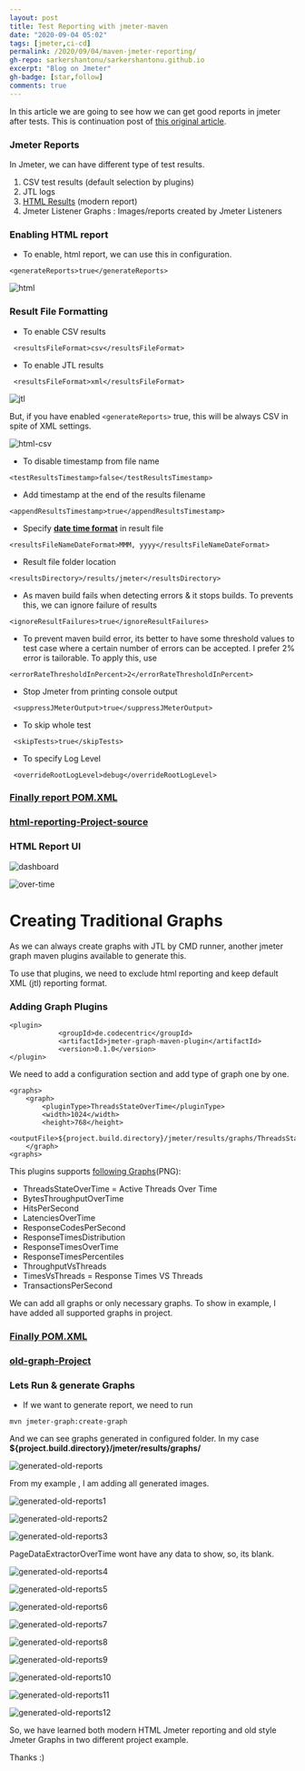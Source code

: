 ```yaml
---
layout: post
title: Test Reporting with jmeter-maven
date: "2020-09-04 05:02"
tags: [jmeter,ci-cd]
permalink: /2020/09/04/maven-jmeter-reporting/
gh-repo: sarkershantonu/sarkershantonu.github.io
excerpt: "Blog on Jmeter"
gh-badge: [star,follow]
comments: true
---
```

In this article we are going to see how we can get good reports in jmeter after tests. This is continuation post of [this original article](https://sarkershantonu.github.io/2020/08/28/maven-jmeter/).

### Jmeter Reports
In Jmeter, we can have different type of test results. 
1. CSV test results (default selection by plugins)
2. JTL logs 
3. [HTML Results](https://jmeter.apache.org/usermanual/generating-dashboard.html) (modern report)
4. Jmeter Listener Graphs : Images/reports created by Jmeter Listeners


### Enabling HTML report
- To enable, html report, we can use this in configuration. 

``` 
<generateReports>true</generateReports>
```

![html](/images/jmeter-maven/html-reports.JPG)

### Result File Formatting 
- To enable CSV results

```
 <resultsFileFormat>csv</resultsFileFormat>
``` 

- To enable JTL results 

```
 <resultsFileFormat>xml</resultsFileFormat>
``` 

![jtl](/images/jmeter-maven/jtl-created.JPG)

But, if you have enabled ```<generateReports>``` true, this will be always CSV in spite of  XML settings. 

![html-csv](/images/jmeter-maven/html-csv-reports.JPG)

- To disable timestamp from file name

```
<testResultsTimestamp>false</testResultsTimestamp>
``` 

- Add timestamp at the end of the results filename

```
<appendResultsTimestamp>true</appendResultsTimestamp>
```

- Specify [**date time format**](http://joda-time.sourceforge.net/apidocs/org/joda/time/format/DateTimeFormat.html) in result file 

```
<resultsFileNameDateFormat>MMM, yyyy</resultsFileNameDateFormat>
```

- Result file folder location 

```
<resultsDirectory>/results/jmeter</resultsDirectory>
```

- As maven build fails when detecting errors  & it stops builds. To prevents this, we can ignore failure of results 

``` 
<ignoreResultFailures>true</ignoreResultFailures>
```

- To prevent maven build error, its better to have some threshold values to test case where a certain number of errors can be accepted. I prefer 2% error is tailorable. To apply this, use 

```
<errorRateThresholdInPercent>2</errorRateThresholdInPercent>
``` 

- Stop Jmeter from printing console output 

```
 <suppressJMeterOutput>true</suppressJMeterOutput> 
```

- To skip whole test 

```
 <skipTests>true</skipTests>
```

- To specify Log Level 

``` 
 <overrideRootLogLevel>debug</overrideRootLogLevel>
```

### [Finally report POM.XML ](https://github.com/sarkershantonu/jmeter-novice-to-advance/blob/master/jmeter-maven-examples/jmeter-enhanced-reporting/pom.xml)

### [html-reporting-Project-source](https://github.com/sarkershantonu/jmeter-novice-to-advance/tree/master/jmeter-maven-examples/jmeter-enhanced-reporting)

### HTML Report UI

![dashboard](/images/jmeter-maven/html-dashboard.JPG)

![over-time](/images/jmeter-maven/html-over-time-charts.JPG)

# Creating Traditional Graphs 
As we can always create graphs with JTL by CMD runner, another jmeter graph maven plugins available to generate this. 

To use that plugins, we need to exclude html reporting and keep default XML (jtl) reporting format. 

### Adding Graph Plugins 

``` 
<plugin>
            <groupId>de.codecentric</groupId>
            <artifactId>jmeter-graph-maven-plugin</artifactId>
            <version>0.1.0</version>
</plugin>
```

We need to add a configuration section and add type of graph one by one. 

``` 
<graphs>
    <graph>
        <pluginType>ThreadsStateOverTime</pluginType>
        <width>1024</width>
        <height>768</height>
        <outputFile>${project.build.directory}/jmeter/results/graphs/ThreadsStateOverTime.png</outputFile>
    </graph>
<graphs>
```

This plugins supports [following Graphs](https://jmeter-plugins.org/wiki/JMeterPluginsCMD/)(PNG): 
- ThreadsStateOverTime = Active Threads Over Time
- BytesThroughputOverTime
- HitsPerSecond
- LatenciesOverTime
- ResponseCodesPerSecond
- ResponseTimesDistribution
- ResponseTimesOverTime
- ResponseTimesPercentiles
- ThroughputVsThreads
- TimesVsThreads = Response Times VS Threads
- TransactionsPerSecond

We can add all graphs or only necessary graphs. To show in example, I have added all supported graphs in project. 

### [Finally POM.XML ](https://github.com/sarkershantonu/jmeter-novice-to-advance/blob/master/jmeter-maven-examples/jmeter-old-graphs/pom.xml)

### [old-graph-Project](https://github.com/sarkershantonu/jmeter-novice-to-advance/tree/master/jmeter-maven-examples/jmeter-old-graphs)

### Lets Run & generate Graphs 
- If we want to generate report, we need to run 

```
mvn jmeter-graph:create-graph
```

And we can see graphs generated in configured folder. In my case **${project.build.directory}/jmeter/results/graphs/**

![generated-old-reports](/images/jmeter-maven/old-reports.JPG)

From my example , I am adding all generated images. 

![generated-old-reports1](/images/jmeter-maven/old/BytesThroughputOverTime.png)

![generated-old-reports2](/images/jmeter-maven/old/HitsPerSecond.png)

![generated-old-reports3](/images/jmeter-maven/old/LatenciesOverTime.png)

PageDataExtractorOverTime wont have any data to show, so, its blank. 

![generated-old-reports4](/images/jmeter-maven/old/PageDataExtractorOverTime.png)

![generated-old-reports5](/images/jmeter-maven/old/ResponseCodesPerSecond.png)

![generated-old-reports6](/images/jmeter-maven/old/ResponseTimesDistribution.png)

![generated-old-reports7](/images/jmeter-maven/old/ResponseTimesOverTime.png)

![generated-old-reports8](/images/jmeter-maven/old/ResponseTimesPercentiles.png)

![generated-old-reports9](/images/jmeter-maven/old/ThreadsStateOverTime.png)

![generated-old-reports10](/images/jmeter-maven/old/ThroughputVsThreads.png)

![generated-old-reports11](/images/jmeter-maven/old/TimesVsThreads.png)

![generated-old-reports12](/images/jmeter-maven/old/TransactionsPerSecond.png)

So, we have learned both modern HTML Jmeter reporting and old style Jmeter Graphs in two different project example. 

Thanks :)  